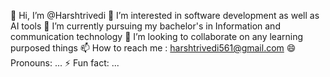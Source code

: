 👋 Hi, I’m @Harshtrivedi
👀 I’m interested in software development as well as AI tools
🌱 I’m currently pursuing my bachelor's in Information and communication technology
💞️ I’m looking to collaborate on any learning purposed things
📫 How to reach me : harshtrivedi561@gmail.com
😄 Pronouns: ...
⚡ Fun fact: ...
